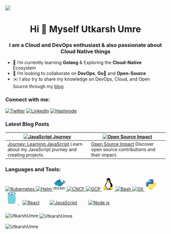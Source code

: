 <div>
<image src="https://64.media.tumblr.com/54805606e41234da265775f4ee8631ef/41d4a35f37c5abf1-f6/s1280x1920/c86995ddee2840dabfff99995367a58ed1382687.gifv">
</div>
<h1 align="center">Hi 👋 Myself Utkarsh Umre</h1>
<h3 align="center">I am a Cloud and DevOps enthusiast & also passionate about Cloud Native things </h3>

- 🌱 I’m currently learning **Golang** & Exploring the **Cloud-Native** Ecosystem
- 👯 I’m looking to collaborate on **DevOps**, **Go**🥑 and **Open-Source**
- ✉️ I also try to share my knowledge on DevOps, Cloud, and Open Source through my [blog](https://utkarshumre.hashnode.dev/)
  

<h3 align="left">Connect with me:</h3>

[![Twitter](https://img.shields.io/badge/Twitter-%231DA1F2.svg?style=for-the-badge&logo=Twitter&logoColor=white)](https://twitter.com/utkarshumre_)
[![LinkedIn](https://img.shields.io/badge/linkedin-%230077B5.svg?style=for-the-badge&logo=linkedin&logoColor=white)](https://www.linkedin.com/in/utkarsh-umre-250293222/)
[![Hashnode](https://img.shields.io/badge/Hashnode-2962FF?style=for-the-badge&logo=hashnode&logoColor=white)](https://utkarshumre.hashnode.dev/)


### Latest Blog Posts

| [![JavaScript Journey](https://cdn.hashnode.com/res/hashnode/image/stock/unsplash/UYsBCu9RP3Y/upload/357ce0e38a2599204af031cd8dd035ef.jpeg?w=200&h=120&fit=crop&crop=entropy&auto=compress,format&format=webp)](https://utkarshumre.hashnode.dev/my-journey-as-a-beginner-how-i-learned-javascript-and-built-my-first-project) | [![Open Source Impact](https://cdn.hashnode.com/res/hashnode/image/upload/v1684420158573/e0dd4814-8517-4972-9c3c-644cf0eb774f.png?w=200&h=120&fit=crop&crop=entropy&auto=compress,format&format=webp)](https://utkarshumre.hashnode.dev/embracing-open-source-tips-for-getting-started-and-making-an-impact) |
| --- | --- |
| [Journey: Learning JavaScript](https://utkarshumre.hashnode.dev/my-journey-as-a-beginner-how-i-learned-javascript-and-built-my-first-project) Learn about my JavaScript journey and creating projects. | [Open Source Impact](https://utkarshumre.hashnode.dev/embracing-open-source-tips-for-getting-started-and-making-an-impact) Discover open source contributions and their impact. |














<h3 align="left">Languages and Tools:</h3>
<p align="left">
  <a href="https://kubernetes.io" target="_blank" rel="noreferrer">
    <img src="https://www.vectorlogo.zone/logos/kubernetes/kubernetes-icon.svg" alt="Kubernetes" width="40" height="40" />
  </a>
  <a href="https://helm.sh/" target="_blank" rel="noreferrer">
    <img src="https://www.vectorlogo.zone/logos/helmsh/helmsh-icon.svg" alt="Helm" width="40" height="40" />
  </a>
  <a href="https://www.docker.com/" target="_blank" rel="noreferrer">
    <img src="https://raw.githubusercontent.com/devicons/devicon/master/icons/docker/docker-original-wordmark.svg" alt="Docker" width="40" height="40" />
  </a>
  <a href="https://www.cncf.io/" target="_blank" rel="noreferrer">
    <img src="https://www.vectorlogo.zone/logos/cncfio/cncfio-icon.svg" alt="CNCF" width="40" height="40" />
  </a>
  <a href="https://cloud.google.com" target="_blank" rel="noreferrer">
    <img src="https://www.vectorlogo.zone/logos/google_cloud/google_cloud-icon.svg" alt="GCP" width="40" height="40" />
  </a>
  <a href="https://www.linux.org/" target="_blank" rel="noreferrer">
    <img src="https://raw.githubusercontent.com/devicons/devicon/master/icons/linux/linux-original.svg" alt="Linux" width="40" height="40" />
  </a>
  <a href="https://www.gnu.org/software/bash/" target="_blank" rel="noreferrer">
    <img src="https://www.vectorlogo.zone/logos/gnu_bash/gnu_bash-official.svg" alt="Bash" width="40" height="40" />
  </a>
  <a href="https://git-scm.com/" target="_blank" rel="noreferrer">
    <img src="https://www.vectorlogo.zone/logos/git-scm/git-scm-icon.svg" alt="Git" width="40" height="40" />
  </a>
  <a href="https://www.python.org" target="_blank" rel="noreferrer">
    <img src="https://raw.githubusercontent.com/devicons/devicon/master/icons/python/python-original.svg" alt="Python" width="40" height="40" />
  </a>
  <a href="https://golang.org" target="_blank" rel="noreferrer">
    <img src="https://raw.githubusercontent.com/devicons/devicon/master/icons/go/go-original.svg" alt="Go" width="40" height="40" />
  </a>
  <a href="https://reactjs.org/" target="_blank"><img style="margin: 10px" src="https://profilinator.rishav.dev/skills-assets/react-original-wordmark.svg" alt="React" height="50" /></a>  
  <a href="https://www.javascript.com/" target="_blank"><img style="margin: 10px" src="https://profilinator.rishav.dev/skills-assets/javascript-original.svg" alt="JavaScript" height="50" /></a>   
  <a href="https://nodejs.org/" target="_blank"><img style="margin: 10px" src="https://profilinator.rishav.dev/skills-assets/nodejs-original-wordmark.svg" alt="Node.js" height="50" /></a> 
  
</p>

  
  
 
<p><img align="left" src="https://github-readme-stats.vercel.app/api/top-langs?username=UtkarshUmre&show_icons=true&locale=en&layout=compact" alt="UtkarshUmre" /></p>

<p>&nbsp;<img align="center" src="https://github-readme-stats.vercel.app/api?username=UtkarshUmre&show_icons=true&locale=en" alt="UtkarshUmre" /></p>

<p><img align="center" src="https://github-readme-streak-stats.herokuapp.com/?user=UtkarshUmre&" alt="UtkarshUmre" /></p>
